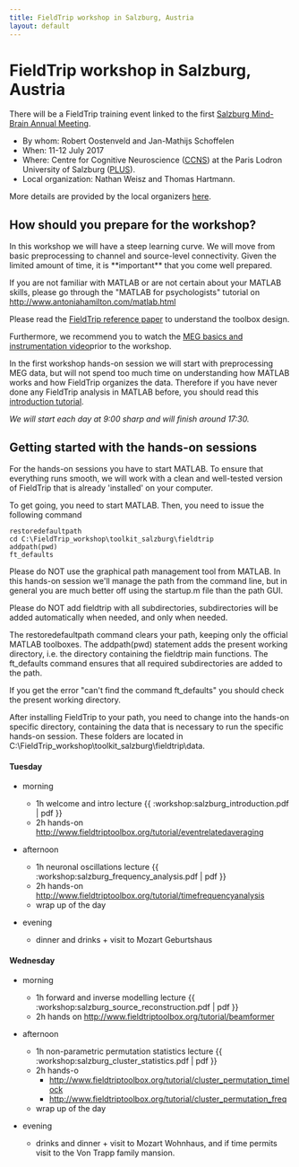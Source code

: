 ```yaml
---
title: FieldTrip workshop in Salzburg, Austria
layout: default
---
```


# FieldTrip workshop in Salzburg, Austria

There will be a FieldTrip training event linked to the first [Salzburg Mind-Brain Annual Meeting](https://samba.ccns.sbg.ac.at).

*  By whom: Robert Oostenveld and Jan-Mathijs Schoffelen
*  When: 11-12 July 2017
*  Where: Centre for Cognitive Neuroscience ([CCNS](https://ccns.sbg.ac.at/about/)) at the Paris Lodron University of Salzburg ([PLUS](https://www.uni-salzburg.at/)).
*  Local organization: Nathan Weisz and Thomas Hartmann.

More details are provided by the local organizers [here](https://samba.ccns.sbg.ac.at/fieldtrip/).

## How should you prepare for the workshop?

<div class="important">
In this workshop we will have a steep learning curve. We will move from basic preprocessing to channel and source-level connectivity. Given the limited amount of time, it is **important** that you come well prepared.
</div>

If you are not familiar with MATLAB or are not certain about your MATLAB skills, please go through the "MATLAB for psychologists" tutorial on http://www.antoniahamilton.com/matlab.html

Please read the [FieldTrip reference paper](http://www.hindawi.com/journals/cin/2011/156869/) to understand the toolbox design.

Furthermore, we recommend you to watch the [MEG basics and instrumentation video](https://www.youtube.com/watch?v=CPj4jJACeIs)prior to the workshop.

In the first workshop hands-on session we will start with preprocessing MEG data, but will not spend too much time on understanding how MATLAB works and how FieldTrip organizes the data. Therefore if you have never done any FieldTrip analysis in MATLAB before, you should read this [introduction tutorial](/tutorial/introduction).

*We will start each day at 9:00 sharp and will finish around 17:30.*

## Getting started with the hands-on sessions

For the hands-on sessions you have to start MATLAB. To ensure that everything runs smooth, we will work with a clean and well-tested version of FieldTrip that is already 'installed' on your computer.

To get going, you need to start MATLAB. Then, you need to issue the following command

    restoredefaultpath
    cd C:\FieldTrip_workshop\toolkit_salzburg\fieldtrip
    addpath(pwd)
    ft_defaults

<div class="warning">
Please do NOT use the graphical path management tool from MATLAB. In this hands-on session we'll manage the path from the command line, but in general you are much better off using the startup.m file than the path GUI.

Please do NOT add fieldtrip with all subdirectories, subdirectories will be added automatically when needed, and only when needed.
</div>

The restoredefaultpath command clears your path, keeping only the
official MATLAB toolboxes. The addpath(pwd) statement adds the
present working directory, i.e. the directory containing the fieldtrip
main functions. The ft_defaults command ensures that all required
subdirectories are added to the path.

If you get the error "can't find the command ft_defaults" you should check the present working directory.

After installing FieldTrip to your path, you need to change into the hands-on specific directory, containing the data that is necessary to run the specific hands-on session. These folders are located in C:\FieldTrip_workshop\toolkit_salzburg\fieldtrip\data.

####  Tuesday

*  morning
    * 1h welcome and intro lecture {{ :workshop:salzburg_introduction.pdf | pdf }}
    * 2h hands-on http://www.fieldtriptoolbox.org/tutorial/eventrelatedaveraging

*  afternoon
    * 1h neuronal oscillations lecture {{ :workshop:salzburg_frequency_analysis.pdf | pdf }}
    * 2h hands-on http://www.fieldtriptoolbox.org/tutorial/timefrequencyanalysis
    * wrap up of the day

*  evening
    * dinner and drinks + visit to Mozart Geburtshaus

#### Wednesday

*  morning
    * 1h forward and inverse modelling lecture {{ :workshop:salzburg_source_reconstruction.pdf | pdf }}
    * 2h hands on http://www.fieldtriptoolbox.org/tutorial/beamformer

*  afternoon
    * 1h non-parametric permutation statistics lecture {{ :workshop:salzburg_cluster_statistics.pdf | pdf }}
    * 2h hands-o
      * http://www.fieldtriptoolbox.org/tutorial/cluster_permutation_timelock
      * http://www.fieldtriptoolbox.org/tutorial/cluster_permutation_freq
    * wrap up of the day

*  evening
    * drinks and dinner + visit to Mozart Wohnhaus, and if time permits visit to the Von Trapp family mansion.
